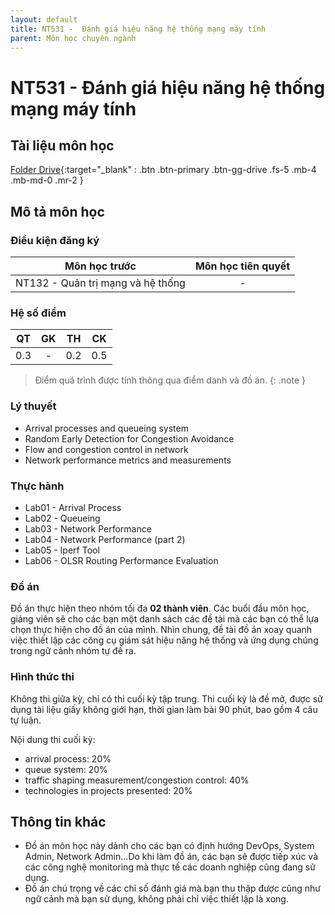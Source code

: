 ```yaml
---
layout: default
title: NT531 -  Đánh giá hiệu năng hệ thống mạng máy tính	
parent: Môn học chuyên ngành
---
```


# NT531 -  Đánh giá hiệu năng hệ thống mạng máy tính	

## Tài liệu môn học

[Folder Drive](https://link.svuit.org/drive-nt531){:target="_blank" : .btn .btn-primary .btn-gg-drive .fs-5 .mb-4 .mb-md-0 .mr-2 }

## Mô tả môn học

### Điều kiện đăng ký

| Môn học trước| Môn học tiên quyết  |
|------|-----|
| <center>NT132 - Quản trị mạng và hệ thống</center>| <center>-</center>|

### Hệ số điểm

| QT   | GK  | TH  | CK  |
|------|-----|-----|-----|
| <center>0.3</center>| <center>-</center>| <center>0.2</center> | <center>0.5</center> |

> Điểm quá trình được tính thông qua điểm danh và đồ án.
{: .note }

### Lý thuyết

- Arrival processes and queueing system
- Random Early Detection for Congestion Avoidance
- Flow and congestion control in network
- Network performance metrics and measurements

### Thực hành

 - Lab01 - Arrival Process
 - Lab02 - Queueing
 - Lab03 - Network Performance
 - Lab04 - Network Performance (part 2)
 - Lab05 - Iperf Tool
 - Lab06 - OLSR Routing Performance Evaluation

### Đồ án

Đồ án thực hiện theo nhóm tối đa **02 thành viên**. Các buổi đầu môn học, giảng viên sẽ cho các bạn một danh sách các đề tài mà các bạn có thể lựa chọn thực hiện cho đồ án của mình. Nhìn chung, đề tài đồ án xoay quanh việc thiết lập các công cụ giám sát hiệu năng hệ thống và ứng dụng chúng trong ngữ cảnh nhóm tự đề ra.

### Hình thức thi

Không thi giữa kỳ, chỉ có thi cuối kỳ tập trung. Thi cuối kỳ là đề mở, được sử dụng tài liệu giấy không giới hạn, thời gian làm bài 90 phút, bao gồm 4 câu tự luận.

Nội dung thi cuối kỳ:

- arrival process: 20%
- queue system: 20%
- traffic shaping measurement/congestion control: 40%
- technologies in projects presented: 20%



## Thông tin khác

- Đồ án môn học này dành cho các bạn có định hướng DevOps, System Admin, Network Admin...Do khi làm đồ án, các bạn sẽ được tiếp xúc và các công nghệ monitoring mà thực tế các doanh nghiệp cũng đang sử dụng.
- Đồ án chú trọng về các chỉ số đánh giá mà bạn thu thập được cũng như ngữ cảnh mà bạn sử dụng, không phải chỉ việc thiết lập là xong.
